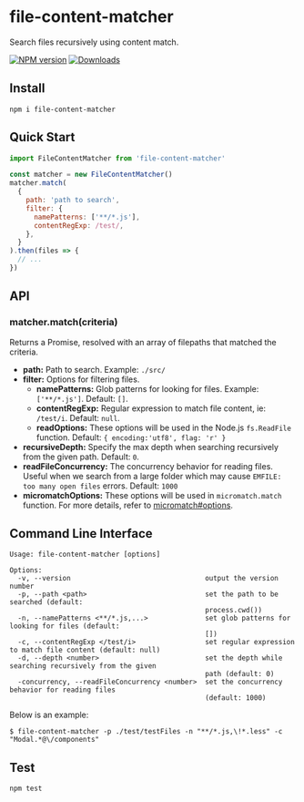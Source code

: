 # file-content-matcher
Search files recursively using content match.

[![NPM version][npm-image]][npm-url]
[![Downloads][downloads-image]][npm-url]

[npm-url]: https://npmjs.org/package/file-content-matcher
[downloads-image]: http://img.shields.io/npm/dm/file-content-matcher.svg
[npm-image]: http://img.shields.io/npm/v/file-content-matcher.svg

## Install

```
npm i file-content-matcher
```

## Quick Start

```js
import FileContentMatcher from 'file-content-matcher'

const matcher = new FileContentMatcher()
matcher.match(
  {
    path: 'path to search',
    filter: {
      namePatterns: ['**/*.js'],
      contentRegExp: /test/,
    },
  }
).then(files => {
  // ...
})
```

## API

### matcher.match(criteria)

Returns a Promise, resolved with an array of filepaths that matched the criteria.

- **path:** Path to search. Example: `./src/`
- **filter:** Options for filtering files.
  - **namePatterns:** Glob patterns for looking for files. Example: `['**/*.js']`. Default: `[]`.
  - **contentRegExp:** Regular expression to match file content, ie: `/test/i`. Default: `null`.
  - **readOptions:** These options will be used in the Node.js `fs.ReadFile` function. Default: `{ encoding:'utf8', flag: 'r' }`
- **recursiveDepth:** Specify the max depth when searching recursively from the given path. Default: `0`.
- **readFileConcurrency:** The concurrency behavior for reading files. Useful when we search from a large folder which may cause `EMFILE: too many open files` errors. Default: `1000`
- **micromatchOptions:** These options will be used in `micromatch.match` function. For more details, refer to [micromatch#options](https://github.com/micromatch/micromatch#options).

## Command Line Interface

```
Usage: file-content-matcher [options]

Options:
  -v, --version                                 output the version number
  -p, --path <path>                             set the path to be searched (default:
                                                process.cwd())
  -n, --namePatterns <**/*.js,...>              set glob patterns for looking for files (default:
                                                [])
  -c, --contentRegExp </test/i>                 set regular expression to match file content (default: null)
  -d, --depth <number>                          set the depth while searching recursively from the given
                                                path (default: 0)
  -concurrency, --readFileConcurrency <number>  set the concurrency behavior for reading files
                                                (default: 1000)

```

Below is an example:

```
$ file-content-matcher -p ./test/testFiles -n "**/*.js,\!*.less" -c "Modal.*@\/components"
```

## Test

```
npm test
```